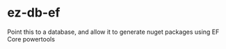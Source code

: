 # ez-db-ef
Point this to a database,  and allow it to generate nuget packages using EF Core powertools
